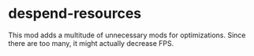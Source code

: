 # despend-resources
This mod adds a multitude of unnecessary mods for optimizations. Since there are too many, it might actually decrease FPS.

